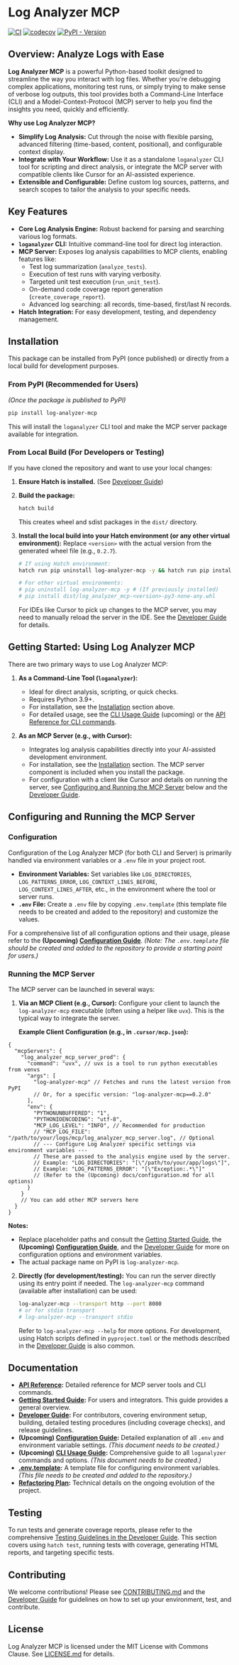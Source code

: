 # Log Analyzer MCP

[![CI](https://github.com/djm81/log_analyzer_mcp/actions/workflows/tests.yml/badge.svg)](https://github.com/djm81/log_analyzer_mcp/actions/workflows/tests.yml)
[![codecov](https://codecov.io/gh/djm81/log_analyzer_mcp/branch/main/graph/badge.svg)](https://codecov.io/gh/djm81/log_analyzer_mcp)
[![PyPI - Version](https://img.shields.io/pypi/v/log-analyzer-mcp?color=blue)](https://pypi.org/project/log-analyzer-mcp)

## Overview: Analyze Logs with Ease

**Log Analyzer MCP** is a powerful Python-based toolkit designed to streamline the way you interact with log files. Whether you're debugging complex applications, monitoring test runs, or simply trying to make sense of verbose log outputs, this tool provides both a Command-Line Interface (CLI) and a Model-Context-Protocol (MCP) server to help you find the insights you need, quickly and efficiently.

**Why use Log Analyzer MCP?**

- **Simplify Log Analysis:** Cut through the noise with flexible parsing, advanced filtering (time-based, content, positional), and configurable context display.
- **Integrate with Your Workflow:** Use it as a standalone `loganalyzer` CLI tool for scripting and direct analysis, or integrate the MCP server with compatible clients like Cursor for an AI-assisted experience.
- **Extensible and Configurable:** Define custom log sources, patterns, and search scopes to tailor the analysis to your specific needs.

## Key Features

- **Core Log Analysis Engine:** Robust backend for parsing and searching various log formats.
- **`loganalyzer` CLI:** Intuitive command-line tool for direct log interaction.
- **MCP Server:** Exposes log analysis capabilities to MCP clients, enabling features like:
  - Test log summarization (`analyze_tests`).
  - Execution of test runs with varying verbosity.
  - Targeted unit test execution (`run_unit_test`).
  - On-demand code coverage report generation (`create_coverage_report`).
  - Advanced log searching: all records, time-based, first/last N records.
- **Hatch Integration:** For easy development, testing, and dependency management.

## Installation

This package can be installed from PyPI (once published) or directly from a local build for development purposes.

### From PyPI (Recommended for Users)

*(Once the package is published to PyPI)*

```bash
pip install log-analyzer-mcp
```

This will install the `loganalyzer` CLI tool and make the MCP server package available for integration.

### From Local Build (For Developers or Testing)

If you have cloned the repository and want to use your local changes:

1. **Ensure Hatch is installed.** (See [Developer Guide](./docs/developer_guide.md#development-environment))
2. **Build the package:**

    ```bash
    hatch build
    ```

    This creates wheel and sdist packages in the `dist/` directory.
3. **Install the local build into your Hatch environment (or any other virtual environment):**
    Replace `<version>` with the actual version from the generated wheel file (e.g., `0.2.7`).

    ```bash
    # If using Hatch environment:
    hatch run pip uninstall log-analyzer-mcp -y && hatch run pip install dist/log_analyzer_mcp-<version>-py3-none-any.whl

    # For other virtual environments:
    # pip uninstall log-analyzer-mcp -y # (If previously installed)
    # pip install dist/log_analyzer_mcp-<version>-py3-none-any.whl
    ```

    For IDEs like Cursor to pick up changes to the MCP server, you may need to manually reload the server in the IDE. See the [Developer Guide](./docs/developer_guide.md#installing-and-testing-local-builds-idecli) for details.

## Getting Started: Using Log Analyzer MCP

There are two primary ways to use Log Analyzer MCP:

1. **As a Command-Line Tool (`loganalyzer`):**
    - Ideal for direct analysis, scripting, or quick checks.
    - Requires Python 3.9+.
    - For installation, see the [Installation](#installation) section above.
    - For detailed usage, see the [CLI Usage Guide](./docs/cli_usage_guide.md) (upcoming) or the [API Reference for CLI commands](./docs/api_reference.md#cli-client-log-analyzer).

2. **As an MCP Server (e.g., with Cursor):**
    - Integrates log analysis capabilities directly into your AI-assisted development environment.
    - For installation, see the [Installation](#installation) section. The MCP server component is included when you install the package.
    - For configuration with a client like Cursor and details on running the server, see [Configuring and Running the MCP Server](#configuring-and-running-the-mcp-server) below and the [Developer Guide](./docs/developer_guide.md#running-the-mcp-server).

## Configuring and Running the MCP Server

### Configuration

Configuration of the Log Analyzer MCP (for both CLI and Server) is primarily handled via environment variables or a `.env` file in your project root.

- **Environment Variables:** Set variables like `LOG_DIRECTORIES`, `LOG_PATTERNS_ERROR`, `LOG_CONTEXT_LINES_BEFORE`, `LOG_CONTEXT_LINES_AFTER`, etc., in the environment where the tool or server runs.
- **`.env` File:** Create a `.env` file by copying `.env.template` (this template file needs to be created and added to the repository) and customize the values.

For a comprehensive list of all configuration options and their usage, please refer to the **(Upcoming) [Configuration Guide](./docs/configuration.md)**.
*(Note: The `.env.template` file should be created and added to the repository to provide a starting point for users.)*

### Running the MCP Server

The MCP server can be launched in several ways:

1. **Via an MCP Client (e.g., Cursor):**
    Configure your client to launch the `log-analyzer-mcp` executable (often using a helper like `uvx`). This is the typical way to integrate the server.

    **Example Client Configuration (e.g., in `.cursor/mcp.json`):**

```jsonc
{
  "mcpServers": {
    "log_analyzer_mcp_server_prod": {
      "command": "uvx", // uvx is a tool to run python executables from venvs
      "args": [
        "log-analyzer-mcp" // Fetches and runs the latest version from PyPI
        // Or, for a specific version: "log-analyzer-mcp==0.2.0"
      ],
      "env": {
        "PYTHONUNBUFFERED": "1",
        "PYTHONIOENCODING": "utf-8",
        "MCP_LOG_LEVEL": "INFO", // Recommended for production
        // "MCP_LOG_FILE": "/path/to/your/logs/mcp/log_analyzer_mcp_server.log", // Optional
        // --- Configure Log Analyzer specific settings via environment variables ---
        // These are passed to the analysis engine used by the server.
        // Example: "LOG_DIRECTORIES": "[\"/path/to/your/app/logs\"]",
        // Example: "LOG_PATTERNS_ERROR": "[\"Exception:.*\"]"
        // (Refer to the (Upcoming) docs/configuration.md for all options)
      }
    }
    // You can add other MCP servers here
  }
}
```

**Notes:**

- Replace placeholder paths and consult the [Getting Started Guide](./docs/getting_started.md), the **(Upcoming) [Configuration Guide](./docs/configuration.md)**, and the [Developer Guide](./docs/developer_guide.md) for more on configuration options and environment variables.
- The actual package name on PyPI is `log-analyzer-mcp`.

2. **Directly (for development/testing):**
    You can run the server directly using its entry point if needed. The `log-analyzer-mcp` command (available after installation) can be used:

    ```bash
    log-analyzer-mcp --transport http --port 8080
    # or for stdio transport
    # log-analyzer-mcp --transport stdio
    ```

    Refer to `log-analyzer-mcp --help` for more options. For development, using Hatch scripts defined in `pyproject.toml` or the methods described in the [Developer Guide](./docs/developer_guide.md#running-the-mcp-server) is also common.

## Documentation

- **[API Reference](./docs/api_reference.md):** Detailed reference for MCP server tools and CLI commands.
- **[Getting Started Guide](./docs/getting_started.md):** For users and integrators. This guide provides a general overview.
- **[Developer Guide](./docs/developer_guide.md):** For contributors, covering environment setup, building, detailed testing procedures (including coverage checks), and release guidelines.
- **(Upcoming) [Configuration Guide](./docs/configuration.md):** Detailed explanation of all `.env` and environment variable settings. *(This document needs to be created.)*
- **(Upcoming) [CLI Usage Guide](./docs/cli_usage_guide.md):** Comprehensive guide to all `loganalyzer` commands and options. *(This document needs to be created.)*
- **[.env.template](.env.template):** A template file for configuring environment variables. *(This file needs to be created and added to the repository.)*
- **[Refactoring Plan](./docs/refactoring/log_analyzer_refactoring_v2.md):** Technical details on the ongoing evolution of the project.

## Testing

To run tests and generate coverage reports, please refer to the comprehensive [Testing Guidelines in the Developer Guide](./docs/developer_guide.md#testing-guidelines). This section covers using `hatch test`, running tests with coverage, generating HTML reports, and targeting specific tests.

## Contributing

We welcome contributions! Please see [CONTRIBUTING.md](./CONTRIBUTING.md) and the [Developer Guide](./docs/developer_guide.md) for guidelines on how to set up your environment, test, and contribute.

## License

Log Analyzer MCP is licensed under the MIT License with Commons Clause. See [LICENSE.md](./LICENSE.md) for details.
